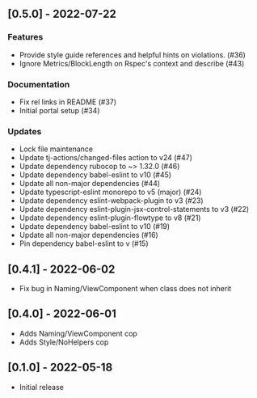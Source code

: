 ## [0.5.0] - 2022-07-22

### Features

- Provide style guide references and helpful hints on violations. (#36)
- Ignore Metrics/BlockLength on Rspec's context and describe (#43)

### Documentation
- Fix rel links in README (#37)
- Initial portal setup (#34)

### Updates
- Lock file maintenance
- Update tj-actions/changed-files action to v24 (#47)
- Update dependency rubocop to ~> 1.32.0 (#46)
- Update dependency babel-eslint to v10 (#45)
- Update all non-major dependencies (#44)
- Update typescript-eslint monorepo to v5 (major) (#24)
- Update dependency eslint-webpack-plugin to v3 (#23)
- Update dependency eslint-plugin-jsx-control-statements to v3 (#22)
- Update dependency eslint-plugin-flowtype to v8 (#21)
- Update dependency babel-eslint to v10 (#19)
- Update all non-major dependencies (#16)
- Pin dependency babel-eslint to v (#15)

## [0.4.1] - 2022-06-02

- Fix bug in Naming/ViewComponent when class does not inherit

## [0.4.0] - 2022-06-01

- Adds Naming/ViewComponent cop
- Adds Style/NoHelpers cop

## [0.1.0] - 2022-05-18

- Initial release
